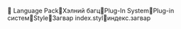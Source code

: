       Language Pack   Хэлний багц   Plug-In System   Plug-in систем   Style   Загвар
   index.styl   индекс.загвар